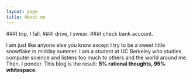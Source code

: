 ```yaml
---
layout: page
title: About me 
---
```


###I trip, I fall.
###I drive, I swear.
###I check bank account.

I am just like anyone else you know except I try to be a sweet little snowflake in midday summer. I am a student at UC Berkeley who studies computer science and listens too much to others and the world around me. Then, I ponder. This blog is the result: **5% rational thoughts, 95% whitespace**.
